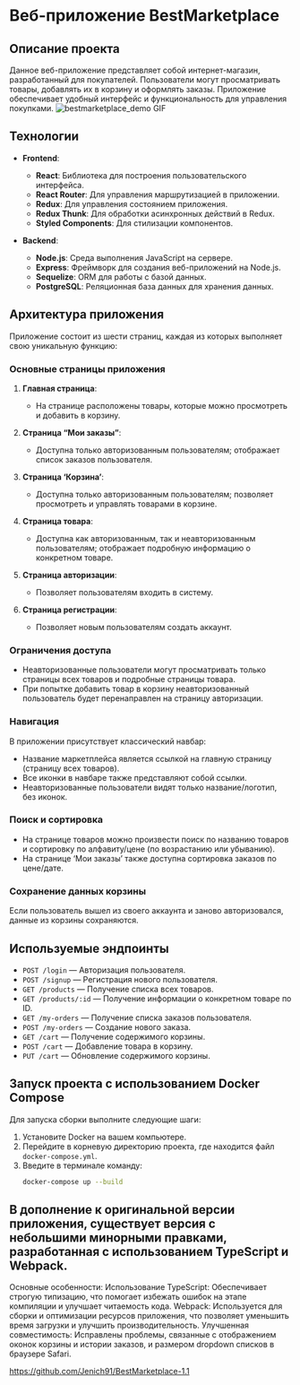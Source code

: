 # Веб-приложение BestMarketplace

## Описание проекта

Данное веб-приложение представляет собой интернет-магазин, разработанный для покупателей. Пользователи могут просматривать товары, добавлять их в корзину и оформлять заказы. Приложение обеспечивает удобный интерфейс и функциональность для управления покупками.
![bestmarketplace_demo GIF](/images/bestmarketplace_demo.gif)

## Технологии

- **Frontend**:
  - **React**: Библиотека для построения пользовательского интерфейса.
  - **React Router**: Для управления маршрутизацией в приложении.
  - **Redux**: Для управления состоянием приложения.
  - **Redux Thunk**: Для обработки асинхронных действий в Redux.
  - **Styled Components**: Для стилизации компонентов.

- **Backend**:
  - **Node.js**: Среда выполнения JavaScript на сервере.
  - **Express**: Фреймворк для создания веб-приложений на Node.js.
  - **Sequelize**: ORM для работы с базой данных.
  - **PostgreSQL**: Реляционная база данных для хранения данных.

## Архитектура приложения

Приложение состоит из шести страниц, каждая из которых выполняет свою уникальную функцию:

### Основные страницы приложения

1. **Главная страница**: 
   - На странице расположены товары, которые можно просмотреть и добавить в корзину.

2. **Страница “Мои заказы”**: 
   - Доступна только авторизованным пользователям; отображает список заказов пользователя.

3. **Страница ‘Корзина’**: 
   - Доступна только авторизованным пользователям; позволяет просмотреть и управлять товарами в корзине.

4. **Страница товара**: 
   - Доступна как авторизованным, так и неавторизованным пользователям; отображает подробную информацию о конкретном товаре.

5. **Страница авторизации**: 
   - Позволяет пользователям входить в систему.

6. **Страница регистрации**: 
   - Позволяет новым пользователям создать аккаунт.

### Ограничения доступа

- Неавторизованные пользователи могут просматривать только страницы всех товаров и подробные страницы товара.
- При попытке добавить товар в корзину неавторизованный пользователь будет перенаправлен на страницу авторизации.

### Навигация

В приложении присутствует классический навбар:
- Название маркетплейса является ссылкой на главную страницу (страницу всех товаров).
- Все иконки в навбаре также представляют собой ссылки.
- Неавторизованные пользователи видят только название/логотип, без иконок.

### Поиск и сортировка

- На странице товаров можно произвести поиск по названию товаров и сортировку по алфавиту/цене (по возрастанию или убыванию).
- На странице ‘Мои заказы’ также доступна сортировка заказов по цене/дате.

### Сохранение данных корзины

Если пользователь вышел из своего аккаунта и заново авторизовался, данные из корзины сохраняются.

## Используемые эндпоинты

- `POST /login` — Авторизация пользователя.
- `POST /signup` — Регистрация нового пользователя.
- `GET /products` — Получение списка всех товаров.
- `GET /products/:id` — Получение информации о конкретном товаре по ID.
- `GET /my-orders` — Получение списка заказов пользователя.
- `POST /my-orders` — Создание нового заказа.
- `GET /cart` — Получение содержимого корзины.
- `POST /cart` — Добавление товара в корзину.
- `PUT /cart` — Обновление содержимого корзины.

## Запуск проекта с использованием Docker Compose

Для запуска сборки выполните следующие шаги:

1. Установите Docker на вашем компьютере.
2. Перейдите в корневую директорию проекта, где находится файл `docker-compose.yml`.
3. Введите в терминале команду:
   ```bash
   docker-compose up --build

## В дополнение к оригинальной версии приложения, существует версия с небольшими минорными правками, разработанная с использованием TypeScript и Webpack.
Основные особенности:
    Использование TypeScript: Обеспечивает строгую типизацию, что помогает избежать ошибок на этапе компиляции и улучшает читаемость кода.
    Webpack: Используется для сборки и оптимизации ресурсов приложения, что позволяет уменьшить время загрузки и улучшить производительность.
    Улучшенная совместимость: Исправлены проблемы, связанные с отображением оконок корзины и истории заказов, и размером dropdown списков в браузере Safari.

https://github.com/Jenich91/BestMarketplace-1.1
